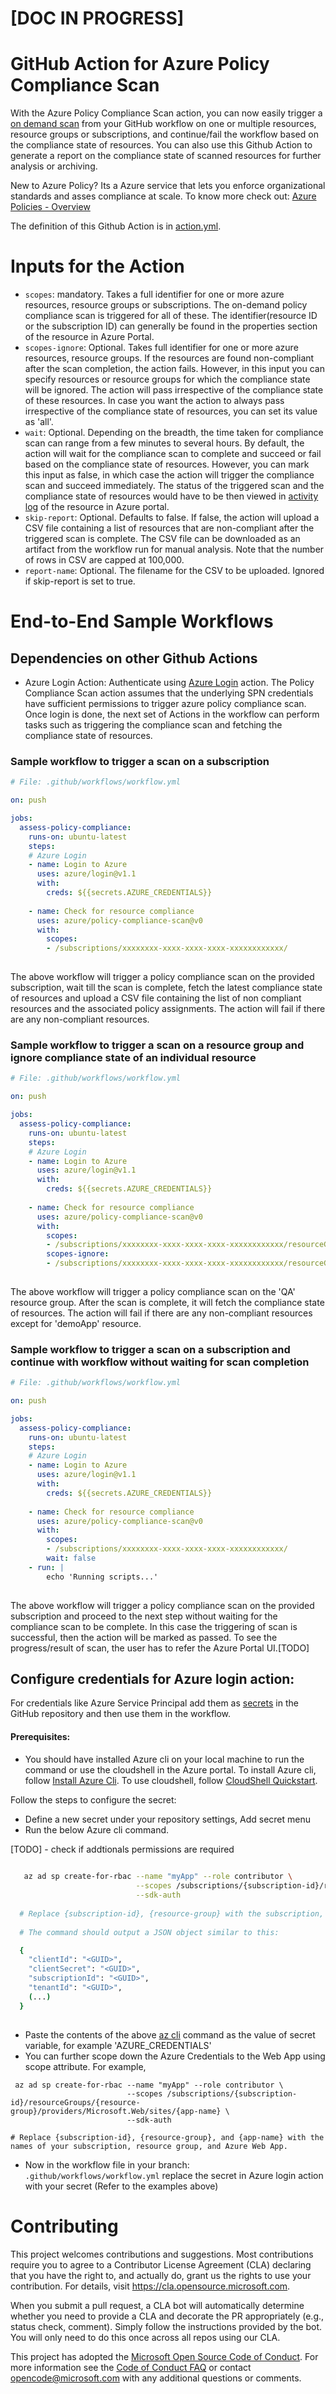 
# [DOC IN PROGRESS]

# GitHub Action for Azure Policy Compliance Scan

With the Azure Policy Compliance Scan action, you can now easily trigger a [on demand  scan](https://docs.microsoft.com/en-us/azure/governance/policy/how-to/get-compliance-data#on-demand-evaluation-scan) from your GitHub workflow on one or multiple resources, resource groups or subscriptions, and continue/fail the workflow based on the compliance state of resources. You can also use this Github Action to generate a report on the compliance state of scanned resources for further analysis or archiving.

New to Azure Policy? Its a Azure service that lets you enforce organizational standards and asses compliance at scale. To know more check out: [Azure Policies - Overview](https://docs.microsoft.com/en-us/azure/governance/policy/overview)

The definition of this Github Action is in [action.yml](https://github.com/Azure/policy-compliance-scan/blob/master/action.yml).

# Inputs for the Action

* `scopes`: mandatory. Takes a full identifier for one or more azure resources, resource groups or subscriptions. The on-demand policy compliance scan is triggered for all of these. The identifier(resource ID or the subscription ID) can generally be found in the properties section of the resource in Azure Portal.
* `scopes-ignore`: Optional. Takes full identifier for one or more azure resources, resource groups. If the resources are found non-compliant after the scan completion, the action fails. However, in this input you can specify resources or resource groups for which the compliance state will be ignored. The action will pass irrespective of the compliance state of these resources.  In case you want the action to always pass irrespective of the compliance state of resources, you can set its value as 'all'. 
* `wait`: Optional. Depending on the breadth, the time taken for compliance scan can range from a few minutes to several hours. By default, the action will wait for the compliance scan to complete and succeed or fail based on the compliance state of resources. However, you can mark this input as false, in which case the action will trigger the compliance scan and succeed immediately. The status of the triggered scan and the compliance state of resources would have to be then viewed in [activity log](https://docs.microsoft.com/en-us/azure/azure-monitor/platform/activity-log) of the resource in Azure portal. 
* `skip-report`: Optional. Defaults to false. If false, the action will upload a CSV file containing a list of resources that are non-compliant after the triggered scan is complete. The CSV file can be downloaded as an artifact from the workflow run for manual analysis. Note that the number of rows in CSV are capped at 100,000. 
* `report-name`: Optional. The filename for the CSV to be uploaded. Ignored if skip-report is set to true.

 

# End-to-End Sample Workflows

## Dependencies on other Github Actions

* Azure Login Action: Authenticate using [Azure Login](https://github.com/Azure/login)  action. The Policy Compliance Scan action assumes that the underlying SPN credentials have sufficient permissions to trigger azure policy compliance scan. Once login is done, the next set of Actions in the workflow can perform tasks such as triggering the compliance scan and fetching the compliance state of resources.

  
### Sample workflow to trigger a scan on a subscription 


```yaml
# File: .github/workflows/workflow.yml

on: push

jobs:
  assess-policy-compliance:    
    runs-on: ubuntu-latest
    steps:
    # Azure Login       
    - name: Login to Azure
      uses: azure/login@v1.1
      with:
        creds: ${{secrets.AZURE_CREDENTIALS}} 
    
    - name: Check for resource compliance
      uses: azure/policy-compliance-scan@v0
      with:
        scopes: 
        - /subscriptions/xxxxxxxx-xxxx-xxxx-xxxx-xxxxxxxxxxxx/
        
```
The above workflow will trigger a policy compliance scan on the provided subscription, wait till the scan is complete, fetch the latest compliance state of resources and upload a CSV file containing the list of non compliant resources and the associated policy assignments. The action will fail if there are any non-compliant resources.



### Sample workflow to trigger a scan on a resource group and ignore compliance state of an individual resource


```yaml
# File: .github/workflows/workflow.yml

on: push

jobs:
  assess-policy-compliance:    
    runs-on: ubuntu-latest
    steps:
    # Azure Login       
    - name: Login to Azure
      uses: azure/login@v1.1
      with:
        creds: ${{secrets.AZURE_CREDENTIALS}} 
    
    - name: Check for resource compliance
      uses: azure/policy-compliance-scan@v0
      with:
        scopes: 
        - /subscriptions/xxxxxxxx-xxxx-xxxx-xxxx-xxxxxxxxxxxx/resourceGroups/QA               
        scopes-ignore:
        - /subscriptions/xxxxxxxx-xxxx-xxxx-xxxx-xxxxxxxxxxxx/resourceGroups/QA/providers/Microsoft.Web/sites/demoApp
        
```
The above workflow will trigger a policy compliance scan on the 'QA' resource group. After the scan is complete, it will fetch the compliance state of resources. The action will fail if there are any non-compliant resources except for 'demoApp' resource.


### Sample workflow to trigger a scan on a subscription and continue with workflow without waiting for scan completion


```yaml
# File: .github/workflows/workflow.yml

on: push

jobs:
  assess-policy-compliance:    
    runs-on: ubuntu-latest
    steps:
    # Azure Login       
    - name: Login to Azure
      uses: azure/login@v1.1
      with:
        creds: ${{secrets.AZURE_CREDENTIALS}} 
    
    - name: Check for resource compliance
      uses: azure/policy-compliance-scan@v0
      with:
        scopes: 
        - /subscriptions/xxxxxxxx-xxxx-xxxx-xxxx-xxxxxxxxxxxx/
        wait: false
    - run: |
        echo 'Running scripts...'
        
```
The above workflow will trigger a policy compliance scan on the provided subscription and proceed to the next step without waiting for the compliance scan to be complete. In this case the triggering of scan is successful, then the action will be marked as passed. To see the progress/result of scan, the user has to refer the Azure Portal UI.[TODO]



## Configure credentials for Azure login action:

For credentials like Azure Service Principal add them as [secrets](https://help.github.com/en/articles/virtual-environments-for-github-actions#creating-and-using-secrets-encrypted-variables) in the GitHub repository and then use them in the workflow.


#### Prerequisites:
  * You should have installed Azure cli on your local machine to run the command or use the cloudshell in the Azure portal. To install       Azure cli, follow [Install Azure Cli](https://docs.microsoft.com/en-us/cli/azure/install-azure-cli?view=azure-cli-latest). To use       cloudshell, follow [CloudShell Quickstart](https://docs.microsoft.com/en-us/azure/cloud-shell/quickstart).
  

Follow the steps to configure the secret:
  * Define a new secret under your repository settings, Add secret menu
  * Run the below Azure cli command.


[TODO] - check if addtionals permissions are required
```bash  
  
   az ad sp create-for-rbac --name "myApp" --role contributor \
                            --scopes /subscriptions/{subscription-id}/resourceGroups/{resource-group} \
                            --sdk-auth
                            
  # Replace {subscription-id}, {resource-group} with the subscription, resource group details of the WebApp
  
  # The command should output a JSON object similar to this:

  {
    "clientId": "<GUID>",
    "clientSecret": "<GUID>",
    "subscriptionId": "<GUID>",
    "tenantId": "<GUID>",
    (...)
  }
  
```
  * Paste the contents of the above [az cli](https://docs.microsoft.com/en-us/cli/azure/?view=azure-cli-latest) command as the value of  secret variable, for example 'AZURE_CREDENTIALS'
  * You can further scope down the Azure Credentials to the Web App using scope attribute. For example, 
  ```
   az ad sp create-for-rbac --name "myApp" --role contributor \
                            --scopes /subscriptions/{subscription-id}/resourceGroups/{resource-group}/providers/Microsoft.Web/sites/{app-name} \
                            --sdk-auth

  # Replace {subscription-id}, {resource-group}, and {app-name} with the names of your subscription, resource group, and Azure Web App.
```
  * Now in the workflow file in your branch: `.github/workflows/workflow.yml` replace the secret in Azure login action with your secret (Refer to the examples above)


# Contributing

This project welcomes contributions and suggestions.  Most contributions require you to agree to a
Contributor License Agreement (CLA) declaring that you have the right to, and actually do, grant us
the rights to use your contribution. For details, visit https://cla.opensource.microsoft.com.

When you submit a pull request, a CLA bot will automatically determine whether you need to provide
a CLA and decorate the PR appropriately (e.g., status check, comment). Simply follow the instructions
provided by the bot. You will only need to do this once across all repos using our CLA.

This project has adopted the [Microsoft Open Source Code of Conduct](https://opensource.microsoft.com/codeofconduct/).
For more information see the [Code of Conduct FAQ](https://opensource.microsoft.com/codeofconduct/faq/) or
contact [opencode@microsoft.com](mailto:opencode@microsoft.com) with any additional questions or comments.
